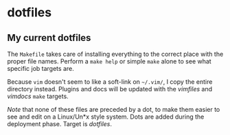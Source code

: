 # dotfiles

## My current dotfiles

The `Makefile` takes care of installing everything to the correct place with the proper file names.
Perform a `make help` or simple `make` alone to see what specific job targets are.

Because `vim` doesn't seem to like a soft-link on `~/.vim/`, I copy the entire directory instead.
Plugins and docs will be updated with the *vimfiles* and *vimdocs* `make` targets.

*Note* that none of these files are preceded by a dot, to make them easier to see
and edit on a Linux/Un\*x style system. Dots are added during the deployment
phase. Target is *dotfiles*.

